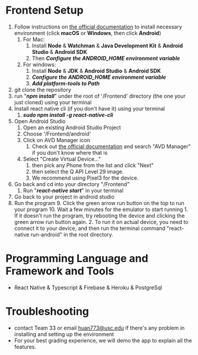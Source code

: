 # Frontend Setup
1. Follow instructions on [the official documentation](https://reactnative.dev/docs/environment-setup) to install necessary environment (click **macOS** or **Windows**, then click **Android**)
    1. For Mac: 
        1. Install **Node** & **Watchman** & **Java Development Kit** & **Android Studio** & **Android SDK**
        2. Then ***Configure the ANDROID_HOME environment variable***
    2. For windows:
        1. Install **Node** & **JDK** & **Android Studio** & **Android SDK**
        2. ***Configure the ANDROID_HOME environment variable***
        3. ***Add platform-tools to Path***
2. git clone the repository
3. run "***npm install***" under the root of '/Frontend' directory (the one your just cloned) using your terminal
4. Install react native cli (if you don't have it) using your terminal
    1. ***sudo npm install -g react-native-cli***
5. Open Android Studio
    1. Open an existing Android Studio Project
    2. Choose '/Frontend/android'
    3. Click on AVD Manager icon
        1. Check out [the official documentation](https://reactnative.dev/docs/environment-setup) and search "AVD Manager" if you don't know where that is
    4. Select "Create Virtual Device..."
        1. then pick any Phone from the list and click "Next"
        2. then select the Q API Level 29 image.
        3. We recommend using Pixel3 for the device.
6. Go back and cd into your directory "/Frontend"
    1. Run "***react-native start***" in your terminal
7. Go back to your project in android studio
8. Run the program
    9. Click the green arrow run button on the top to run your program
    10. Wait a few minutes for the emulator to start running
        1. If it doesn't run the program, try rebooting the device and clicking the green arrow run button again.
        2. To run it on actual device, you need to connect it to your device, and then run the terminal command "react-native run-android" in the root directory.
    
# Programming Language and Framework and Tools
- React Native & Typescript & Firebase & Heroku & PostgreSql

# Troubleshooting
- contact Team 33 or email huan773@usc.edu if there's any problem in installing and setting up the environment
- For your best grading experience, we will demo the app to explain all the features. 

